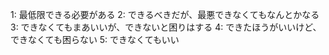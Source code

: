 1: 最低限できる必要がある
2: できるべきだが、最悪できなくてもなんとかなる
3: できなくてもまあいいが、できないと困りはする
4: できたほうがいいけど、できなくても困らない
5: できなくてもいい
